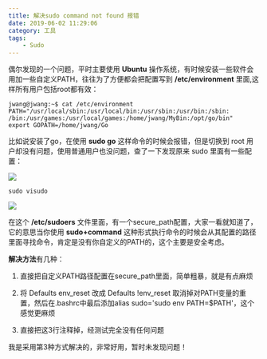 ```yaml
---
title: 解决sudo command not found 报错
date: 2019-06-02 11:29:06
category: 工具
tags: 
    - Sudo
---
```


偶尔发现的一个问题，平时主要使用 **Ubuntu** 操作系统，有时候安装一些软件会用加一些自定义PATH，往往为了方便都会把配置写到  **/etc/environment** 里面,这样所有用户包括root都有效：
```
jwang@jwang:~$ cat /etc/environment 
PATH="/usr/local/sbin:/usr/local/bin:/usr/sbin:/usr/bin:/sbin:
/bin:/usr/games:/usr/local/games:/home/jwang/MyBin:/opt/go/bin"
export GOPATH=/home/jwang/Go
```

<!--more-->

比如说安装了go，在使用 **sudo go** 这样命令的时候会报错，但是切换到 root 用户却没有问题，使用普通用户也没问题，查了一下发现原来 sudo 里面有一些配置：

![](https://upload-images.jianshu.io/upload_images/3571187-2c5fdea0a1fd3101.png?imageMogr2/auto-orient/strip%7CimageView2/2/w/1240)

```
sudo visudo
```
![](https://upload-images.jianshu.io/upload_images/3571187-319d779b9cae7fc2.png?imageMogr2/auto-orient/strip%7CimageView2/2/w/1240)

在这个 **/etc/sudoers** 文件里面，有一个secure_path配置，大家一看就知道了，它的意思当你使用 **sudo+command** 这种形式执行命令的时候会从其配置的路径里面寻找命令，肯定是没有你自定义的PATH的，这个主要是安全考虑。

**解决方法**有几种：
1. 直接把自定义PATH路径配置在secure_path里面，简单粗暴，就是有点麻烦

2. 将 Defaults env_reset 改成 Defaults !env_reset 取消掉对PATH变量的重置，然后在.bashrc中最后添加alias sudo='sudo env PATH=$PATH'，这个感觉更麻烦

3. 直接把这3行注释掉，经测试完全没有任何问题

我是采用第3种方式解决的，非常好用，暂时未发现问题！
